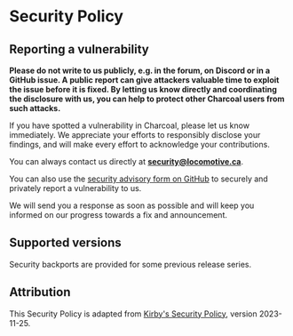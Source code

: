 Security Policy
===============

## Reporting a vulnerability

**Please do not write to us publicly, e.g. in the forum, on Discord or in
a GitHub issue. A public report can give attackers valuable time to exploit
the issue before it is fixed. By letting us know directly and coordinating
the disclosure with us, you can help to protect other Charcoal users from
such attacks.**

If you have spotted a vulnerability in Charcoal, please let us know immediately.
We appreciate your efforts to responsibly disclose your findings, and will make
every effort to acknowledge your contributions.

You can always contact us directly at **<security@locomotive.ca>**.

<!-- TODO: Add GPG Key -- If you want to encrypt your message, our GPG key is XXX.-->

You can also use the [security advisory form on GitHub][gh-create-security-advisory]
to securely and privately report a vulnerability to us.

We will send you a response as soon as possible and will keep you informed
on our progress towards a fix and announcement.

## Supported versions

Security backports are provided for some previous release series.

[gh-create-security-advisory]: https://github.com/charcoalphp/charcoal/security/advisories/new

## Attribution

This Security Policy is adapted from
[Kirby's Security Policy](https://github.com/getkirby/kirby/blob/a6fb9f8/SECURITY.md),
version 2023-11-25.
